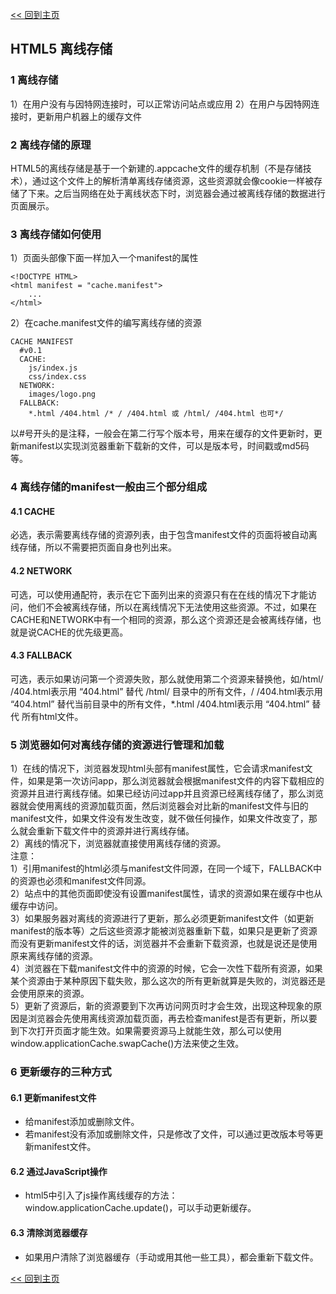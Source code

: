 [<< 回到主页](http://suzy1993.github.io/misszy/)

## HTML5 离线存储

### 1 离线存储
1）在用户没有与因特网连接时，可以正常访问站点或应用
2）在用户与因特网连接时，更新用户机器上的缓存文件

### 2 离线存储的原理
HTML5的离线存储是基于一个新建的.appcache文件的缓存机制（不是存储技术），通过这个文件上的解析清单离线存储资源，这些资源就会像cookie一样被存储了下来。之后当网络在处于离线状态下时，浏览器会通过被离线存储的数据进行页面展示。

### 3 离线存储如何使用
1）页面头部像下面一样加入一个manifest的属性
```
<!DOCTYPE HTML>
<html manifest = "cache.manifest">
    ...
</html>
```
2）在cache.manifest文件的编写离线存储的资源
```
CACHE MANIFEST
  #v0.1
  CACHE:
    js/index.js
    css/index.css
  NETWORK:
    images/logo.png
  FALLBACK:
    *.html /404.html /* / /404.html 或 /html/ /404.html 也可*/
```
以#号开头的是注释，一般会在第二行写个版本号，用来在缓存的文件更新时，更新manifest以实现浏览器重新下载新的文件，可以是版本号，时间戳或md5码等。

### 4 离线存储的manifest一般由三个部分组成
#### 4.1 CACHE
必选，表示需要离线存储的资源列表，由于包含manifest文件的页面将被自动离线存储，所以不需要把页面自身也列出来。
#### 4.2 NETWORK
可选，可以使用通配符，表示在它下面列出来的资源只有在在线的情况下才能访问，他们不会被离线存储，所以在离线情况下无法使用这些资源。不过，如果在CACHE和NETWORK中有一个相同的资源，那么这个资源还是会被离线存储，也就是说CACHE的优先级更高。
#### 4.3 FALLBACK
可选，表示如果访问第一个资源失败，那么就使用第二个资源来替换他，如/html/ /404.html表示用 “404.html” 替代 /html/ 目录中的所有文件，/ /404.html表示用 “404.html” 替代当前目录中的所有文件，*.html /404.html表示用 “404.html” 替代 所有html文件。

### 5 浏览器如何对离线存储的资源进行管理和加载
1）在线的情况下，浏览器发现html头部有manifest属性，它会请求manifest文件，如果是第一次访问app，那么浏览器就会根据manifest文件的内容下载相应的资源并且进行离线存储。如果已经访问过app并且资源已经离线存储了，那么浏览器就会使用离线的资源加载页面，然后浏览器会对比新的manifest文件与旧的manifest文件，如果文件没有发生改变，就不做任何操作，如果文件改变了，那么就会重新下载文件中的资源并进行离线存储。  
2）离线的情况下，浏览器就直接使用离线存储的资源。  
注意：  
1）引用manifest的html必须与manifest文件同源，在同一个域下，FALLBACK中的资源也必须和manifest文件同源。  
2）站点中的其他页面即使没有设置manifest属性，请求的资源如果在缓存中也从缓存中访问。  
3）如果服务器对离线的资源进行了更新，那么必须更新manifest文件（如更新manifest的版本等）之后这些资源才能被浏览器重新下载，如果只是更新了资源而没有更新manifest文件的话，浏览器并不会重新下载资源，也就是说还是使用原来离线存储的资源。  
4）浏览器在下载manifest文件中的资源的时候，它会一次性下载所有资源，如果某个资源由于某种原因下载失败，那么这次的所有更新就算是失败的，浏览器还是会使用原来的资源。  
5）更新了资源后，新的资源要到下次再访问网页时才会生效，出现这种现象的原因是浏览器会先使用离线资源加载页面，再去检查manifest是否有更新，所以要到下次打开页面才能生效。如果需要资源马上就能生效，那么可以使用window.applicationCache.swapCache()方法来使之生效。

### 6 更新缓存的三种方式
#### 6.1 更新manifest文件
* 给manifest添加或删除文件。
* 若manifest没有添加或删除文件，只是修改了文件，可以通过更改版本号等更新manifest文件。

#### 6.2 通过JavaScript操作
* html5中引入了js操作离线缓存的方法：window.applicationCache.update()，可以手动更新缓存。

#### 6.3 清除浏览器缓存
* 如果用户清除了浏览器缓存（手动或用其他一些工具），都会重新下载文件。

[<< 回到主页](http://suzy1993.github.io/misszy/)
